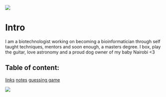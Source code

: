 

![](https://cdn.shopify.com/s/files/1/0774/6999/products/FP_EPH_000013_WhosAwesome_large.jpg?v=1519230298)

# Intro

I am a biotechnologist working on becoming a bioinformatician through self taught techniques, mentors and soon enough, a masters degree. I box, play the guitar, love astronomy and a proud dog owner of my baby Nairobi <3

## Table of content:
[links](https://yanal1996.github.io/Class-Notes/reading)
[notes](notes.md)
[guessing game](2/class2lab.html)


![](https://ih1.redbubble.net/image.1289724957.1800/st,small,507x507-pad,600x600,f8f8f8.jpg)

